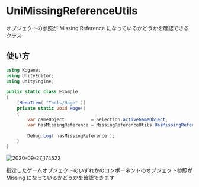 # UniMissingReferenceUtils

オブジェクトの参照が Missing Reference になっているかどうかを確認できるクラス

## 使い方

```cs
using Kogane;
using UnityEditor;
using UnityEngine;

public static class Example
{
    [MenuItem( "Tools/Hoge" )]
    private static void Hoge()
    {
        var gameObject          = Selection.activeGameObject;
        var hasMissingReference = MissingReferenceUtils.HasMissingReference( gameObject );

        Debug.Log( hasMissingReference );
    }
}
```

![2020-09-27_174522](https://user-images.githubusercontent.com/6134875/94360565-30bced80-00e9-11eb-8964-9173342a4768.png)

指定したゲームオブジェクトのいずれかのコンポーネントのオブジェクト参照が  
Missing になっているかどうかを確認できます  
